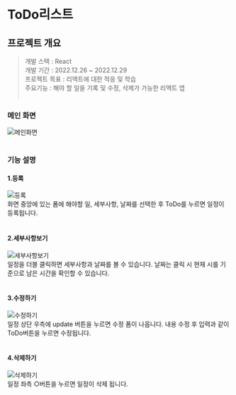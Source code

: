 # ToDo리스트

## 프로젝트 개요
> 개발 스택 : React <br/>
> 개발 기간 : 2022.12.26 ~ 2022.12.29 <br/>
> 프로젝트 목표 :  리액트에 대한 적응 및 학습<br/>
> 주요기능 : 해야 할 일을 기록 및 수정, 삭제가 가능한 리액트 앱<br/><br/>

### 메인 화면
![메인화면](src/introduce/home.PNG)<br/><br/>

### 기능 설명
#### 1.등록
![등록](src/introduce/insertTodo.gif)<br/>
화면 중앙에 있는 폼에 해야할 일, 세부사항, 날짜를 선택한 후 ToDo를 누르면 일정이 등록됩니다.<br/><br/>

#### 2.세부사항보기
![세부사항보기](src/introduce/detailTodo.gif)<br/>
일정을 더블 클릭하면 세부사항과 날짜를 볼 수 있습니다. 날짜는 클릭 시 현재 시를 기준으로 남은 시간을 확인할 수 있습니다.<br/><br/>

#### 3.수정하기
![수정하기](src/introduce/updateTodo.gif)<br/>
일정 상단 우측에 update 버튼을 누르면 수정 폼이 나옵니다. 내용 수정 후 입력과 같이 ToDo버튼을 누르면 수정됩니다.<br/><br/>

#### 4.삭제하기
![삭제하기](src/introduce/deleteTodo.gif)<br/>
일정 좌측 ○버튼을 누르면 일정이 삭제 됩니다.<br/><br/>
